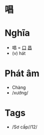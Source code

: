 # 唱

# Nghĩa
* 唱 = [口](口.md) [昌](昌.md)
* (v) hát

# Phát âm
* Chàng
*  /xướng/

# Tags
* /Sơ cấp//12/

<script>window.HANZI_FIELD='唱';</script>
